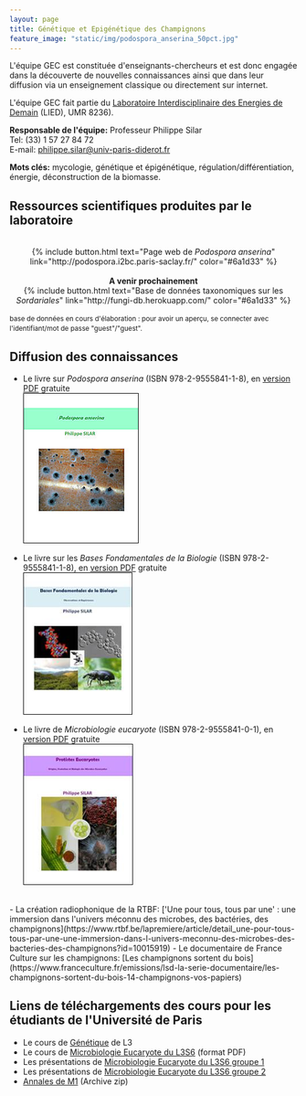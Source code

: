 ```yaml
---
layout: page
title: Génétique et Epigénétique des Champignons
feature_image: "static/img/podospora_anserina_50pct.jpg"
---
```


L'équipe GEC est constituée d'enseignants-chercheurs et est donc engagée dans la découverte de nouvelles connaissances ainsi que dans leur diffusion via un enseignement classique ou directement sur internet.

L'équipe GEC fait partie du [Laboratoire Interdisciplinaire des Energies de Demain](http://www.lied-pieri.univ-paris-diderot.fr/) (LIED), UMR 8236).

**Responsable de l'équipe:**
Professeur Philippe Silar<br>
Tel: (33) 1 57 27 84 72<br>
E-mail: [philippe.silar@univ-paris-diderot.fr](mailto:philippe.silar@univ-paris-diderot.fr)

**Mots clés:** mycologie, génétique et épigénétique, régulation/différentiation, énergie, déconstruction de la biomasse.

## Ressources scientifiques produites par le laboratoire
<br>

<center>
{% include button.html text="Page web de <em>Podospora anserina</em>" link="http://podospora.i2bc.paris-saclay.fr/" color="#6a1d33" %}
</center>

<br>

<center>
<b>A venir prochainement</b><br>
{% include button.html text="Base de données taxonomiques sur les <em>Sordariales</em>" link="http://fungi-db.herokuapp.com/" color="#6a1d33" %}
</center>

<small>base de données en cours d'élaboration : pour avoir un aperçu, se connecter avec l'identifiant/mot de passe "guest"/"guest". </small>

## Diffusion des connaissances

- Le livre sur _Podospora anserina_ (ISBN 978-2-9555841-1-8), en [version PDF](https://hal.archives-ouvertes.fr/hal-02475488) gratuite<br>
    ![Podospora anserina](static/img/pa.jpg)

- Le livre sur les _Bases Fondamentales de la Biologie_ (ISBN 978-2-9555841-1-8), en [version PDF](https://hal.archives-ouvertes.fr/hal-01401263) gratuite<br>
    ![Bases Fondamentales de la Biologie](static/img/bfb.jpg)

- Le livre de _Microbiologie eucaryote_ (ISBN 978-2-9555841-0-1), en [version PDF](https://hal.archives-ouvertes.fr/hal-01263138) gratuite<br>
    ![Microbiologie eucaryote](static/img/pe.jpg)

<br>
- La création radiophonique de la RTBF: ['Une pour tous, tous par une' : une immersion dans l'univers méconnu des microbes, des bactéries, des champignons](https://www.rtbf.be/lapremiere/article/detail_une-pour-tous-tous-par-une-une-immersion-dans-l-univers-meconnu-des-microbes-des-bacteries-des-champignons?id=10015919)
- Le documentaire de France Culture sur les champignons: [Les champignons sortent du bois](https://www.franceculture.fr/emissions/lsd-la-serie-documentaire/les-champignons-sortent-du-bois-14-champignons-vos-papiers)

## Liens de téléchargements des cours pour les étudiants de l'Université de Paris

- Le cours de [Génétique](http://podo-gec.sdv.univ-paris-diderot.fr/genetique/licence.html) de L3
- Le cours de [Microbiologie Eucaryote du L3S6](http://podo-gec.sdv.univ-paris-diderot.fr/courslicenceIMVI.pdf) (format PDF)
- Les présentations de [Microbiologie Eucaryote du L3S6 groupe 1](http://podo-gec.sdv.univ-paris-diderot.fr/presentations_groupes_1.zip)
- Les présentations de [Microbiologie Eucaryote du L3S6 groupe 2](http://podo-gec.sdv.univ-paris-diderot.fr/presentations_groupes_2.zip)
- [Annales de M1](http://podo-gec.sdv.univ-paris-diderot.fr/examenmicrobioeuc.zip) (Archive zip)
